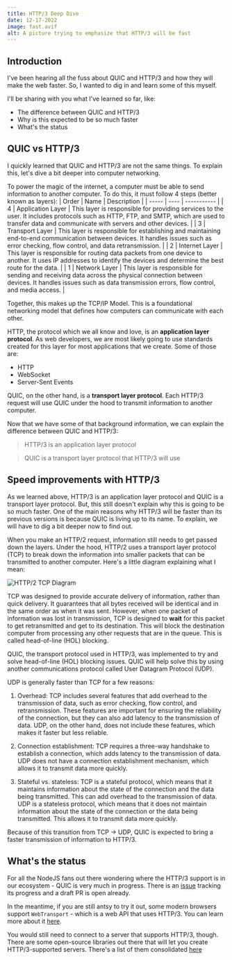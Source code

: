 ```yaml
---
title: HTTP/3 Deep Dive
date: 12-17-2022
image: fast.avif
alt: A picture trying to emphasize that HTTP/3 will be fast
---
```


## Introduction

I've been hearing all the fuss about QUIC and HTTP/3 and how they will make the web faster. So, I wanted to dig in and learn some of this myself.

I'll be sharing with you what I've learned so far, like:

- The difference between QUIC and HTTP/3
- Why is this expected to be so much faster
- What's the status

## QUIC vs HTTP/3

I quickly learned that QUIC and HTTP/3 are not the same things. To explain this, let's dive a bit deeper into computer networking.

To power the magic of the internet, a computer must be able to send information to another computer. To do this, it must follow 4 steps (better known as layers):
| Order | Name | Description |
| ----- | ---- | ----------- |
| 4 | Application Layer | This layer is responsible for providing services to the user. It includes protocols such as HTTP, FTP, and SMTP, which are used to transfer data and communicate with servers and other devices. |
| 3 | Transport Layer | This layer is responsible for establishing and maintaining end-to-end communication between devices. It handles issues such as error checking, flow control, and data retransmission. |
| 2 | Internet Layer | This layer is responsible for routing data packets from one device to another. It uses IP addresses to identify the devices and determine the best route for the data. |
| 1 | Network Layer | This layer is responsible for sending and receiving data across the physical connection between devices. It handles issues such as data transmission errors, flow control, and media access. |

Together, this makes up the TCP/IP Model. This is a foundational networking model that defines how computers can communicate with each other.

HTTP, the protocol which we all know and love, is an **application layer protocol**. As web developers, we are most likely going to use standards created for this layer for most applications that we create. Some of those are:

- HTTP
- WebSocket
- Server-Sent Events

QUIC, on the other hand, is a **transport layer protocol**. Each HTTP/3 request will use QUIC under the hood to transmit information to another computer.

Now that we have some of that background information, we can explain the difference between QUIC and HTTP/3:

> HTTP/3 is an application layer protocol

> QUIC is a transport layer protocol that HTTP/3 will use

## Speed improvements with HTTP/3

As we learned above, HTTP/3 is an application layer protocol and QUIC is a transport layer protocol. But, this still doesn't explain why this is going to be so much faster. One of the main reasons why HTTP/3 will be faster than its previous versions is because QUIC is living up to its name. To explain, we will have to dig a bit deeper now to find out.

When you make an HTTP/2 request, information still needs to get passed down the layers. Under the hood, HTTP/2 uses a transport layer protocol (TCP) to break down the information into smaller packets that can be transmitted to another computer. Here's a little diagram explaining what I mean:

![HTTP/2 TCP Diagram](https://cedomir.mo.cloudinary.net/assets/http3-deep-dive/http2-tcp-diagram.png?tx=q_auto,f_auto)

TCP was designed to provide accurate delivery of information, rather than quick delivery. It guarantees that all bytes received will be identical and in the same order as when it was sent. However, when one packet of information was lost in transmission, TCP is designed to **wait** for this packet to get retransmitted and get to its destination. This will block the destination computer from processing any other requests that are in the queue. This is called head-of-line (HOL) blocking.

QUIC, the transport protocol used in HTTP/3, was implemented to try and solve head-of-line (HOL) blocking issues. QUIC will help solve this by using another communications protocol called User Datagram Protocol (UDP).

UDP is generally faster than TCP for a few reasons:

1. Overhead: TCP includes several features that add overhead to the transmission of data, such as error checking, flow control, and retransmission. These features are important for ensuring the reliability of the connection, but they can also add latency to the transmission of data. UDP, on the other hand, does not include these features, which makes it faster but less reliable.

2. Connection establishment: TCP requires a three-way handshake to establish a connection, which adds latency to the transmission of data. UDP does not have a connection establishment mechanism, which allows it to transmit data more quickly.

3. Stateful vs. stateless: TCP is a stateful protocol, which means that it maintains information about the state of the connection and the data being transmitted. This can add overhead to the transmission of data. UDP is a stateless protocol, which means that it does not maintain information about the state of the connection or the data being transmitted. This allows it to transmit data more quickly.

Because of this transition from TCP -> UDP, QUIC is expected to bring a faster transmission of information to HTTP/3.

## What's the status

For all the NodeJS fans out there wondering where the HTTP/3 support is in our ecosystem - QUIC is very much in progress. There is an [issue](https://github.com/nodejs/node/issues/38478) tracking its progress and a draft PR is open already.

In the meantime, if you are still antsy to try it out, some modern browsers support `WebTransport` - which is a web API that uses HTTP/3. You can learn more about it [here](https://web.dev/webtransport/).

You would still need to connect to a server that supports HTTP/3, though. There are some open-source libraries out there that will let you create HTTP/3-supported servers. There's a list of them consolidated [here](https://en.wikipedia.org/wiki/HTTP/3#Libraries)
